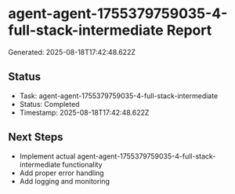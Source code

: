 # agent-agent-1755379759035-4-full-stack-intermediate Report

Generated: 2025-08-18T17:42:48.622Z

## Status
- Task: agent-agent-1755379759035-4-full-stack-intermediate
- Status: Completed
- Timestamp: 2025-08-18T17:42:48.622Z

## Next Steps
- Implement actual agent-agent-1755379759035-4-full-stack-intermediate functionality
- Add proper error handling
- Add logging and monitoring
